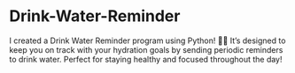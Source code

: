 # Drink-Water-Reminder
I created a Drink Water Reminder program using Python! 🐍💧 It’s designed to keep you on track with your hydration goals by sending periodic reminders to drink water. Perfect for staying healthy and focused throughout the day!
